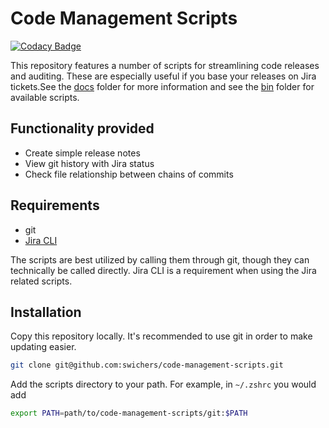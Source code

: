 # Code Management Scripts

[![Codacy Badge](https://api.codacy.com/project/badge/Grade/ad05d5f01ac64d4fb6fbdc97a192c5f8)](https://app.codacy.com/manual/swichers/code-management-scripts?utm_source=github.com&utm_medium=referral&utm_content=swichers/code-management-scripts&utm_campaign=Badge_Grade_Settings)

This repository features a number of scripts for streamlining code releases and auditing. These are especially useful if you base your releases on Jira tickets.See the [docs](docs) folder for more information and see the [bin](bin) folder for available scripts.

## Functionality provided

* Create simple release notes
* View git history with Jira status
* Check file relationship between chains of commits

## Requirements

* git
* [Jira CLI](https://github.com/foxythemes/jira-cli) 

The scripts are best utilized by calling them through git, though they can technically be called directly. Jira CLI is a requirement when using the Jira related scripts.

## Installation

Copy this repository locally. It's recommended to use git in order to make updating easier.

```sh
git clone git@github.com:swichers/code-management-scripts.git
```

Add the scripts directory to your path. For example, in `~/.zshrc` you would add

```sh
export PATH=path/to/code-management-scripts/git:$PATH
```
